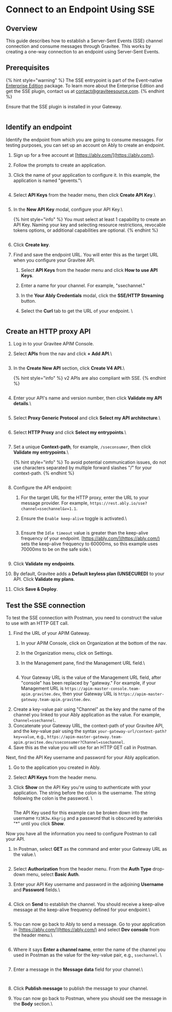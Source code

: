 # Connect to an Endpoint Using SSE

## Overview

This guide describes how to establish a Server-Sent Events (SSE) channel connection and consume messages through Gravitee. This works by creating a one-way connection to an endpoint using Server-Sent Events.

## Prerequisites

{% hint style="warning" %}
The SSE entrypoint is part of the Event-native [Enterprise Edition](../../introduction/enterprise-edition.md) package. To learn more about the Enterprise Edition and get the SSE plugin, contact us at [contact@graviteesource.com](mailto:contact@graviteesource.com).
{% endhint %}

Ensure that the SSE plugin is installed in your Gateway.

<figure><img src="https://slabstatic.com/prod/uploads/6lql0jy7/posts/images/preload/N2mAy8rWVCU_8w-Pkb19o9g8.png?jwt=eyJhbGciOiJSUzI1NiIsInR5cCI6IkpXVCJ9.eyJ0eXBlIjoicG9zdCIsImV4cCI6MTc0MTcyMjU4OSwicGF0aCI6Ii9wcm9kL2Fzc2V0cy82bHFsMGp5Ny9wb3N0LzQ2OGRxbzZ6LyIsImlzcyI6ImdyYXZpdGVlLnNsYWIuY29tIiwiZWlkIjoiNDY4ZHFvNnoiLCJlbmZvcmNlIjoiaWdub3JlIiwiYXVkIjoic2xhYnN0YXRpYy5jb20iLCJleHAiOjE3NDI5MjQ5ODksImlhdCI6MTc0MTcxNTM4OSwianRpIjoiMzBsdDFxb25ia21tcGVhdHUxZXJ1bmExIiwibmJmIjoxNzQxNzE1Mzg5fQ.ivOf__OZAWzNf9FyZE27YhXlY-8sJdr-ikb28yo-hBG9ti5LwxSf_6pcsk5HKkA3cvwQ4tP3G6yrreNDLchsOjhBW3FtGxdKtG2K4pbVqh2_qQoBH1JeG-2nGYUwuQ0O-Q_gi-VsYqVEXAd_KJK0Bzk9-ODp24xh4uwfhhKs1ZpT9bKr0KPeEkbe-VwocjsolTZmLdQyqfWN0DJNUULcLiOZ8QX2yQm3PB_I82vZ6PNwJdYm9gZr05luVlagDufYyIHuB0ydvot_Al7IZP0AaIo5_2hMq32Au3TdEIPdk1vM8jL1goA8GMJ4dk5VwazGjwKQCB1vyvtmVPKJVS2ylg" alt=""><figcaption></figcaption></figure>

## Identify an endpoint

Identify the endpoint from which you are going to consume messages. For testing purposes, you can set up an account on Ably to create an endpoint.

1. Sign up for a free account at [https://ably.com/](https://ably.com/).
2. Follow the prompts to create an application.
3.  Click the name of your application to configure it. In this example, the application is named "gevents."\


    <figure><img src="../../.gitbook/assets/ably 0.png" alt=""><figcaption></figcaption></figure>
4.  Select **API Keys** from the header menu, then click **Create API Key**.\


    <figure><img src="../../.gitbook/assets/ably 1.png" alt=""><figcaption></figcaption></figure>
5.  In the **New API Key** modal, configure your API Key.\


    {% hint style="info" %}
    You must select at least 1 capability to create an API Key. Naming your key and selecting resource restrictions, revocable tokens options, or additional capabilities are optional.
    {% endhint %}



    <figure><img src="../../.gitbook/assets/ably 3.png" alt=""><figcaption></figcaption></figure>
6. Click **Create key**.
7. Find and save the endpoint URL. You will enter this as the target URL when you configure your Gravitee API.
   1. Select **API Keys** from the header menu and click **How to use API Keys**.&#x20;
   2. Enter a name for your channel. For example, "ssechannel."
   3. In the **Your Ably Credentials** modal, click the **SSE/HTTP Streaming** button.
   4.  Select the **Curl** tab to get the URL of your endpoint. \


       <figure><img src="../../.gitbook/assets/ably 00.png" alt=""><figcaption></figcaption></figure>

## Create an HTTP proxy API

1. Log in to your Gravitee APIM Console.
2.  Select **APIs** from the nav and click **+ Add API**.\


    <figure><img src="../../.gitbook/assets/image (210).png" alt=""><figcaption></figcaption></figure>
3.  In the **Create New API** section, click **Create V4 API.**\


    {% hint style="info" %}
    v2 APIs are also compliant with SSE.
    {% endhint %}



    <figure><img src="../../.gitbook/assets/image (211).png" alt=""><figcaption></figcaption></figure>
4.  Enter your API's name and version number, then click **Validate my API details**.\


    <figure><img src="../../.gitbook/assets/1 sse.png" alt=""><figcaption></figcaption></figure>
5.  Select **Proxy Generic Protocol** and click **Select my API architecture**.\


    <figure><img src="../../.gitbook/assets/image (213).png" alt=""><figcaption></figcaption></figure>
6.  Select **HTTP Proxy** and click **Select my entrypoints**.\


    <figure><img src="../../.gitbook/assets/image (214).png" alt=""><figcaption></figcaption></figure>
7.  Set a unique **Context-path**, for example, `/sseconsumer`, then click **Validate my entrypoints**.\


    {% hint style="info" %}
    To avoid potential communication issues, do not use characters separated by multiple forward slashes "/" for your context-path.
    {% endhint %}



    <figure><img src="../../.gitbook/assets/ably path.png" alt=""><figcaption></figcaption></figure>
8. Configure the API endpoint:
   1. For the target URL for the HTTP proxy, enter the URL to your message provider. For example, `https://rest.ably.io/sse?channel=ssechannel&v=1.1`.
   2.  Ensure the `Enable keep-alive` toggle is activated.\


       <figure><img src="../../.gitbook/assets/ably channel.png" alt=""><figcaption></figcaption></figure>
   3.  Ensure the `Idle timeout` value is greater than the keep-alive frequency of your endpoint. [https://ably.com/](https://ably.com/) sets the keep-alive frequency to 60000ms, so this example uses 70000ms to be on the safe side.\


       <figure><img src="../../.gitbook/assets/ably idle.png" alt=""><figcaption></figcaption></figure>
9. Click **Validate my endpoints**.
10. By default, Gravitee adds a **Default keyless plan (UNSECURED)** to your API. Click **Validate my plans**.&#x20;
11. Click **Save & Deploy**.

## Test the SSE connection

To test the SSE connection with Postman, you need to construct the value to use with an HTTP GET call.

1. Find the URL of your APIM Gateway.
   1. In your APIM Console, click on Organization at the bottom of the nav.
   2. In the Organization menu, click on Settings.
   3.  In the Management pane, find the Management URL field.\


       <figure><img src="../../.gitbook/assets/ably org.png" alt=""><figcaption></figcaption></figure>
   4. Your Gateway URL is the value of the Management URL field, after "console" has been replaced by "gateway." For example, if your Management URL is `https://apim-master-console.team-apim.gravitee.dev`, then your Gateway URL is `https://apim-master-gateway.team-apim.gravitee.dev`.&#x20;
2. Create a key-value pair using "Channel" as the key and the name of the channel you linked to your Ably application as the value. For example, `Channel=ssechannel`.
3. Concatenate your Gateway URL, the context-path of your Gravitee API, and the key-value pair using the syntax `your-gateway-url/context-path?key=value`, e.g.,  `https://apim-master-gateway.team-apim.gravitee.dev/sseconsumer?Channel=ssechannel`.&#x20;
4. Save this as the value you will use for an HTTP GET call in Postman.

Next, find the API Key username and password for your Ably application.

1. Go to the application you created in Ably.
2. Select **API Keys** from the header menu.&#x20;
3.  Click **Show** on the API Key you're using to authenticate with your application. The string before the colon is the username. The string following the colon is the password. \


    <figure><img src="../../.gitbook/assets/ably api key.png" alt=""><figcaption></figcaption></figure>

    The API Key used for this example can be broken down into the username `Yz3R3w.Kkgrig` and a password that is obscured by asterisks "\*" until you click **Show**.

Now you have all the information you need to configure Postman to call your API.

1.  In Postman, select **GET** as the command and enter your Gateway URL as the value.\


    <figure><img src="../../.gitbook/assets/ably GET.png" alt=""><figcaption></figcaption></figure>
2. Select **Authorization** from the header menu. From the **Auth Type** drop-down menu, select **Basic Auth**.
3.  &#x20;Enter your API Key username and password in the adjoining **Username** and **Password** fields.\


    <figure><img src="../../.gitbook/assets/ably basic.png" alt=""><figcaption></figcaption></figure>
4.  Click on **Send** to establish the channel. You should receive a keep-alive message at the keep-alive frequency defined for your endpoint.\


    <figure><img src="../../.gitbook/assets/ably message4.png" alt=""><figcaption></figcaption></figure>
5.  You can now go back to Ably to send a message. Go to your application in [https://ably.com/](https://ably.com/) and select **Dev console** from the header menu.\


    <figure><img src="../../.gitbook/assets/ably 4.png" alt=""><figcaption></figcaption></figure>
6.  Where it says **Enter a channel name**, enter the name of the channel you used in Postman as the value for the key-value pair, e.g., `ssechannel`. \


    <figure><img src="../../.gitbook/assets/image (202).png" alt=""><figcaption></figcaption></figure>
7.  Enter a message in the **Message data** field for your channel.\


    <figure><img src="../../.gitbook/assets/ably ch2.png" alt=""><figcaption></figcaption></figure>



    <figure><img src="../../.gitbook/assets/ably ch3.png" alt=""><figcaption></figcaption></figure>
8. Click **Publish message** to publish the message to your channel.
9.  You can now go back to Postman, where you should see the message in the **Body** section.\


    <figure><img src="../../.gitbook/assets/ably message2.png" alt=""><figcaption></figcaption></figure>
